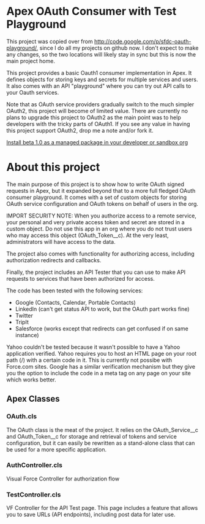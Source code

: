 # Apex OAuth Consumer with Test Playground

This project was copied over from <http://code.google.com/p/sfdc-oauth-playground/>, since I do all my projects on github now. I don't expect to make any changes, so the two locations will likely stay in sync but this is now the main project home.

This project provides a basic Oauth1 consumer implementation in Apex. It defines objects for storing keys and secrets for multiple services and users. It also comes with an API "playground" where you can try out API calls to your Oauth services.

Note that as OAuth service providers gradually switch to the much simpler OAuth2, this project will become of limited value. There are currently no plans to upgrade this project to OAuth2 as the main point was to help developers with the tricky parts of OAuth1. If you see any value in having this project support OAuth2, drop me a note and/or fork it.

[Install beta 1.0 as a managed package in your developer or sandbox org](https://login.salesforce.com/?startURL=%2Fpackaging%2FinstallPackage.apexp%3Fp0%3D04tA0000000D8Zk)

# About this project

The main purpose of this project is to show how to write OAuth signed requests in Apex, but it expanded beyond that to a more full fledged OAuth consumer playground. It comes with a set of custom objects for storing OAuth service configuration and OAuth tokens on behalf of users in the org.

IMPORT SECURITY NOTE: When you authorize access to a remote service, your personal and very private access token and secret are stored in a custom object. Do not use this app in an org where you do not trust users who may access this object (OAuth\_Token\_\_c). At the very least, administrators will have access to the data.

The project also comes with functionality for authorizing access, including authorization redirects and callbacks.

Finally, the project includes an API Tester that you can use to make API requests to services that have been authorized for access.

The code has been tested with the following services:

* Google (Contacts, Calendar, Portable Contacts)
* LinkedIn (can't get status API to work, but the OAuth part works fine)
* Twitter
* TripIt
* Salesforce (works except that redirects can get confused if on same instance)

Yahoo couldn't be tested because it wasn't possible to have a Yahoo application verified. Yahoo requires you to host an HTML page on your root path (/) with a certain code in it. This is currently not possibe with Force.com sites. Google has a similar verification mechanism but they give you the option to include the code in a meta tag on any page on your site which works better.

## Apex Classes

### OAuth.cls

The OAuth class is the meat of the project. It relies on the OAuth\_Service\_\_c and OAuth\_Token\_\_c for storage and retrieval of tokens and service configuration, but it can easily be rewritten as a stand-alone class that can be used for a more specific application.

### AuthController.cls

Visual Force Controller for authorization flow

### TestController.cls

VF Controller for the API Test page. This page includes a feature that allows you to save URLs (API endpoints), including post data for later use.

